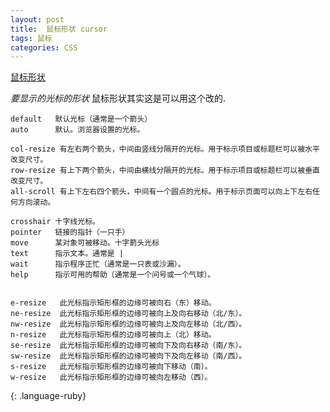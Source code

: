 ```yaml
---
layout: post
title:  鼠标形状 cursor
tags: 鼠标
categories: CSS
---
```

[鼠标形状][1]

*要显示的光标的形状*  鼠标形状其实这是可以用这个改的.



~~~
default   默认光标（通常是一个箭头）
auto      默认。浏览器设置的光标。

col-resize 有左右两个箭头，中间由竖线分隔开的光标。用于标示项目或标题栏可以被水平改变尺寸。
row-resize 有上下两个箭头，中间由横线分隔开的光标。用于标示项目或标题栏可以被垂直改变尺寸。
all-scroll 有上下左右四个箭头，中间有一个圆点的光标。用于标示页面可以向上下左右任何方向滚动。

crosshair 十字线光标。
pointer   链接的指针（一只手）
move      某对象可被移动。十字箭头光标
text      指示文本。通常是 | 
wait      指示程序正忙（通常是一只表或沙漏）。
help      指示可用的帮助（通常是一个问号或一个气球）。


e-resize   此光标指示矩形框的边缘可被向右（东）移动。
ne-resize  此光标指示矩形框的边缘可被向上及向右移动（北/东）。
nw-resize  此光标指示矩形框的边缘可被向上及向左移动（北/西）。
n-resize   此光标指示矩形框的边缘可被向上（北）移动。
se-resize  此光标指示矩形框的边缘可被向下及向右移动（南/东）。
sw-resize  此光标指示矩形框的边缘可被向下及向左移动（南/西）。
s-resize   此光标指示矩形框的边缘可被向下移动（南）。
w-resize   此光标指示矩形框的边缘可被向左移动（西）。
~~~
{: .language-ruby}














[1]:	[http://www.lellansin.com/js-%E8%AE%BE%E7%BD%AE%E5%85%89%E6%A0%87%E5%BD%A2%E7%8A%B6.html] "鼠标光标形状"